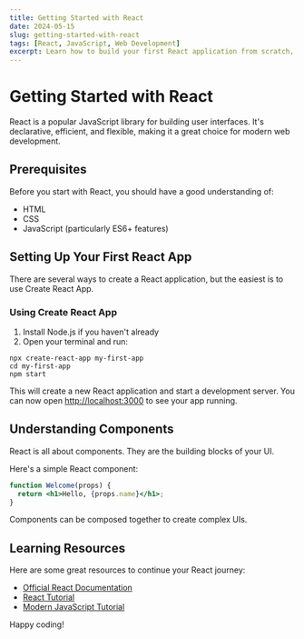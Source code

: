 ```yaml
---
title: Getting Started with React
date: 2024-05-15
slug: getting-started-with-react
tags: [React, JavaScript, Web Development]
excerpt: Learn how to build your first React application from scratch, with step-by-step instructions for beginners.
---
```


# Getting Started with React

React is a popular JavaScript library for building user interfaces. It's declarative, efficient, and flexible, making it a great choice for modern web development.

## Prerequisites

Before you start with React, you should have a good understanding of:

* HTML
* CSS
* JavaScript (particularly ES6+ features)

## Setting Up Your First React App

There are several ways to create a React application, but the easiest is to use Create React App.

### Using Create React App

1. Install Node.js if you haven't already
2. Open your terminal and run:

```
npx create-react-app my-first-app
cd my-first-app
npm start
```

This will create a new React application and start a development server. You can now open [http://localhost:3000](http://localhost:3000) to see your app running.

## Understanding Components

React is all about components. They are the building blocks of your UI.

Here's a simple React component:

```jsx
function Welcome(props) {
  return <h1>Hello, {props.name}</h1>;
}
```

Components can be composed together to create complex UIs.

## Learning Resources

Here are some great resources to continue your React journey:

* [Official React Documentation](https://reactjs.org/docs/getting-started.html)
* [React Tutorial](https://reactjs.org/tutorial/tutorial.html)
* [Modern JavaScript Tutorial](https://javascript.info/)

Happy coding! 
